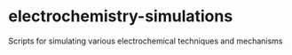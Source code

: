 # electrochemistry-simulations
Scripts for simulating various electrochemical techniques and mechanisms
